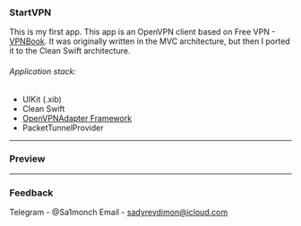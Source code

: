 ###  __StartVPN__
This is my first app. This app is an OpenVPN client based on Free VPN - [VPNBook](https://www.vpnbook.com/). It was originally written in the MVC architecture, but then I ported it to the Clean Swift architecture.
###### Application stack: 
* UIKit (.xib)
* Clean Swift
* [OpenVPNAdapter Framework](https://github.com/ss-abramchuk/OpenVPNAdapter)
* PacketTunnelProvider
***
###  __Preview__

***
###  __Feedback__
Telegram - @Sa1monch
Email - sadyrevdimon@icloud.com
